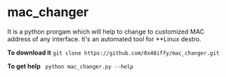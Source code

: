 # mac_changer
It is a python prorgam which will help to change to customized MAC address of any interface. It's an automated tool for **Linux destro.

**To download it**
```git clone https://github.com/0x48iffy/mac_changer.git```


**To get help**
``` python mac_changer.py --help```

